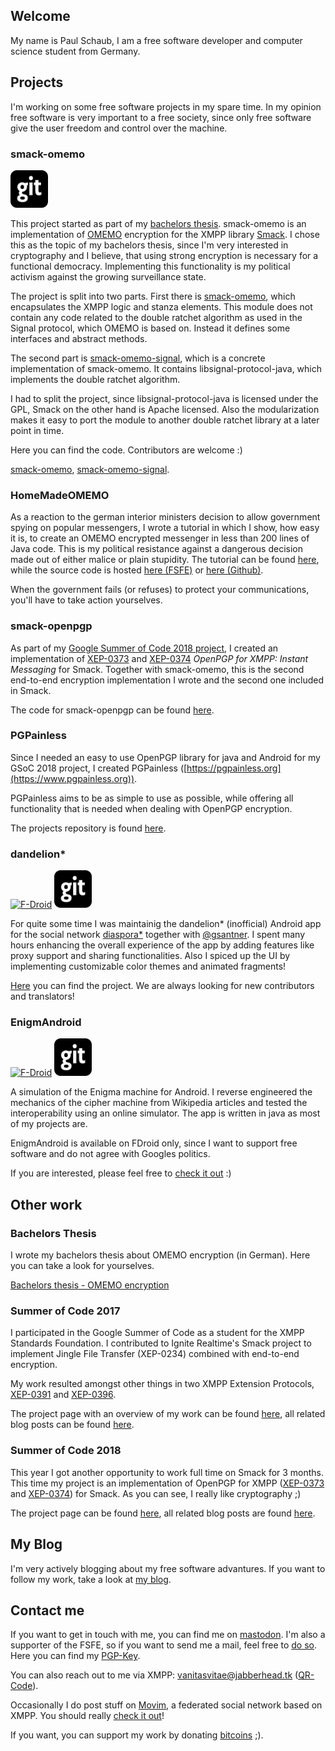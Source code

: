 ## Welcome

My name is Paul Schaub, I am a free software developer and computer science student from Germany.

## Projects

I'm working on some free software projects in my spare time. In my opinion free software is very important to a free society, since only free software give the user freedom and control over the machine.

### **smack-omemo**

[<img src="https://github.com/vanitasvitae/vanitasvitae.github.io/blob/master/git.png?raw=true" data-canonical-src="https://github.com/vanitasvitae/vanitasvitae.github.io/blob/master/git.png?raw=true" width="60" height="60" />](https://github.com/vanitasvitae/smack-omemo)

This project started as part of my [bachelors thesis](https://github.com/vanitasvitae/vanitasvitae.github.io/raw/master/bachelorthesis.pdf).
smack-omemo is an implementation of [OMEMO](https://conversations.im/omemo/) encryption for the XMPP library [Smack](https://igniterealtime.org/projects/smack/index.jsp). I chose this as the topic of my bachelors thesis, since I'm very interested in cryptography and I believe, that using strong encryption is necessary for a functional democracy. Implementing this functionality is my political activism against the growing surveillance state.

The project is split into two parts. First there is [smack-omemo](https://github.com/vanitasvitae/smack-omemo), which encapsulates the XMPP logic and stanza elements. This module does not contain any code related to the double ratchet algorithm as used in the Signal protocol, which OMEMO is based on. Instead it defines some interfaces and abstract methods.

The second part is [smack-omemo-signal](https://github.com/vanitasvitae/smack-omemo-signal), which is a concrete implementation of smack-omemo. It contains libsignal-protocol-java, which implements the double ratchet algorithm.

I had to split the project, since libsignal-protocol-java is licensed under the GPL, Smack on the other hand is Apache licensed. Also the modularization makes it easy to port the module to another double ratchet library at a later point in time.

Here you can find the code. Contributors are welcome :)

[smack-omemo](https://github.com/vanitasvitae/smack-omemo), [smack-omemo-signal](https://github.com/vanitasvitae/smack-omemo-signal).

### **HomeMadeOMEMO**

As a reaction to the german interior ministers decision to allow government spying on popular messengers, I wrote a tutorial in which I show, how easy it is, to create an OMEMO encrypted messenger in 
less than 200 lines of Java code. This is my political resistance against a dangerous decision made out of either malice or plain stupidity. The tutorial can be found 
[here](https://blogs.fsfe.org/vanitasvitae/2017/06/14/homemo/), while the source code is hosted [here (FSFE)](https://git.fsfe.org/vanitasvitae/HomeMadeOmemo) or [here 
(Github)](https://github.com/vanitasvitae/HomeMadeOMEMO).

When the government fails (or refuses) to protect your communications, you'll have to take action yourselves.

### **smack-openpgp**

As part of my [Google Summer of Code 2018 project](https://vanitasvitae.github.io/GSOC2018), I created an implementation of [XEP-0373](https://xmpp.org/extensions/xep-0373.html) and [XEP-0374](https://xmpp.org/extensions/xep-0374.html) *OpenPGP for XMPP: Instant Messaging* for Smack. Together with smack-omemo, this is the second end-to-end encryption implementation I wrote and the second one included in Smack.

The code for smack-openpgp can be found [here](https://github.com/vanitasvitae/Smack/tree/openpgp).

### **PGPainless**

Since I needed an easy to use OpenPGP library for java and Android for my GSoC 2018 project, I created PGPainless ([https://pgpainless.org](https://www.pgpainless.org)).

PGPainless aims to be as simple to use as possible, while offering all functionality that is needed when dealing with OpenPGP encryption.

The projects repository is found [here](https://github.com/pgpainless/pgpainless).

### **dandelion\***

[![F-Droid](https://f-droid.org/wiki/images/0/06/F-Droid-button_get-it-on.png)](https://f-droid.org/repository/browse/?fdid=com.github.dfa.diaspora_android) 
[<img src="https://github.com/vanitasvitae/vanitasvitae.github.io/blob/master/git.png?raw=true" data-canonical-src="https://github.com/vanitasvitae/vanitasvitae.github.io/blob/master/git.png?raw=true" width="60" height="60" />](https://github.com/Diaspora-for-Android/dandelion/)

For quite some time I was maintainig the dandelion\* (inofficial) Android app for the social network [diaspora\*](https://diasporafoundation.org/) together with 
[@gsantner](https://gsantner.github.io/).
I spent many hours enhancing the overall experience of the app by adding features like proxy support and sharing functionalities.
Also I spiced up the UI by implementing customizable color themes and animated fragments!

[Here](https://github.com/Diaspora-for-Android/dandelion/) you can find the project. We are always looking for new contributors and translators!

### **EnigmAndroid**

[![F-Droid](https://f-droid.org/wiki/images/0/06/F-Droid-button_get-it-on.png)](https://f-droid.org/repository/browse/?fdid=de.vanitasvitae.enigmandroid) 
[<img src="https://github.com/vanitasvitae/vanitasvitae.github.io/blob/master/git.png?raw=true" data-canonical-src="https://github.com/vanitasvitae/vanitasvitae.github.io/blob/master/git.png?raw=true" width="60" height="60" />](https://github.com/vanitasvitae/EnigmAndroid)

A simulation of the Enigma machine for Android. I reverse engineered the mechanics of the cipher machine from Wikipedia articles and tested the interoperability using an online simulator.
The app is written in java as most of my projects are.

EnigmAndroid is available on FDroid only, since I want to support free software and do not agree with Googles politics.

If you are interested, please feel free to [check it out](https://github.com/vanitasvitae/EnigmAndroid) :)

## Other work

### Bachelors Thesis

I wrote my bachelors thesis about OMEMO encryption (in German). Here you can take a look for yourselves.

[Bachelors thesis - OMEMO encryption](https://github.com/vanitasvitae/vanitasvitae.github.io/raw/master/bachelorthesis.pdf)

### Summer of Code 2017

I participated in the Google Summer of Code as a student for the XMPP Standards Foundation. I contributed to Ignite Realtime's Smack project to implement Jingle File Transfer (XEP-0234) combined with end-to-end encryption.

My work resulted amongst other things in two XMPP Extension Protocols, [XEP-0391](https://xmpp.org/extensions/xep-0391.html) and [XEP-0396](https://xmpp.org/extensions/xep-0396.html).

The project page with an overview of my work can be found [here](https://vanitasvitae.github.io/GSOC2017), all related blog posts can be found [here](https://blogs.fsfe.org/vanitasvitae/category/gsoc-2017/).

### Summer of Code 2018

This year I got another opportunity to work full time on Smack for 3 months. This time my project is an implementation of OpenPGP for XMPP ([XEP-0373](https://xmpp.org/extensions/xep-0373.html) and [XEP-0374](https://xmpp.org/extensions/xep-0374.html)) for Smack.
As you can see, I really like cryptography ;)

The project page can be found [here](https://vanitasvitae.github.io/GSOC2018), all related blog posts are found [here](https://blogs.fsfe.org/vanitasvitae/category/gsoc-2018/).

## My Blog

I'm very actively blogging about my free software advantures. If you want to follow my work, take a look at [my blog](https://blogs.fsfe.org/vanitasvitae/).

## Contact me

If you want to get in touch with me, you can find me on [mastodon](https://mastodon.freifunk-muensterland.de/@vanitasvitae).
I'm also a supporter of the FSFE, so if you want to send me a mail, feel free to [do so](mailto:vanitasvitae@fsfe.org). Here you can find my 
[PGP-Key](https://raw.githubusercontent.com/vanitasvitae/vanitasvitae.github.io/master/vanitasvitae.asc). 

You can also reach out to me via XMPP: 
[vanitasvitae@jabberhead.tk](xmpp:vanitasvitae@jabberhead.tk?omemo-sid-1057050797=c758975a5960aace88d6c3353630da8c553281f3871b181b06d7eb55478a9155;omemo-sid-1035840782=c51e7aaa59c82758fcb96e2421d8fcd0af5661341bee1212f09db4cd97008019) 
([QR-Code](https://raw.githubusercontent.com/vanitasvitae/vanitasvitae.github.io/master/xmpp.png)).

Occasionally I do post stuff on [Movim](https://de.movim.eu/?contact/vanitasvitae%40jabberhead.tk), 
a federated social network based on XMPP. You should really [check it out](https://movim.eu/)!


If you want, you can support my work by donating [bitcoins](bitcoin:17Ecq3uymY9HryCnZcX6Z3jAvwgt3mFJxm) ;).

